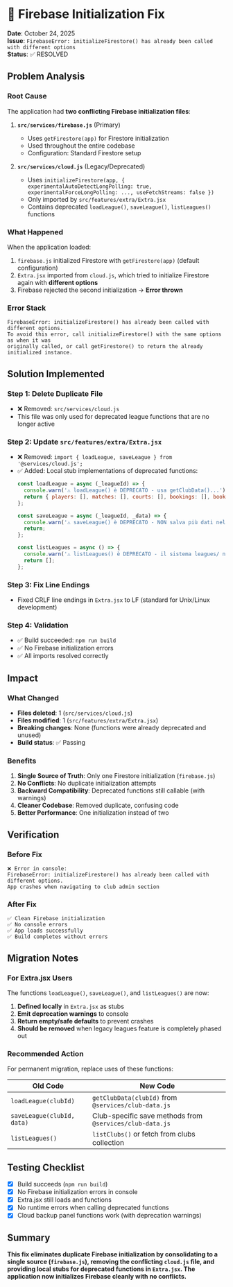 # 🔧 Firebase Initialization Fix

**Date**: October 24, 2025  
**Issue**: `FirebaseError: initializeFirestore() has already been called with different options`  
**Status**: ✅ RESOLVED

## Problem Analysis

### Root Cause
The application had **two conflicting Firebase initialization files**:

1. **`src/services/firebase.js`** (Primary)
   - Uses `getFirestore(app)` for Firestore initialization
   - Used throughout the entire codebase
   - Configuration: Standard Firestore setup

2. **`src/services/cloud.js`** (Legacy/Deprecated)
   - Uses `initializeFirestore(app, { experimentalAutoDetectLongPolling: true, experimentalForceLongPolling: ..., useFetchStreams: false })`
   - Only imported by `src/features/extra/Extra.jsx`
   - Contains deprecated `loadLeague()`, `saveLeague()`, `listLeagues()` functions

### What Happened
When the application loaded:
1. `firebase.js` initialized Firestore with `getFirestore(app)` (default configuration)
2. `Extra.jsx` imported from `cloud.js`, which tried to initialize Firestore again with **different options**
3. Firebase rejected the second initialization → **Error thrown**

### Error Stack
```
FirebaseError: initializeFirestore() has already been called with different options. 
To avoid this error, call initializeFirestore() with the same options as when it was 
originally called, or call getFirestore() to return the already initialized instance.
```

## Solution Implemented

### Step 1: Delete Duplicate File
- ❌ Removed: `src/services/cloud.js`
- This file was only used for deprecated league functions that are no longer active

### Step 2: Update `src/features/extra/Extra.jsx`
- ❌ Removed: `import { loadLeague, saveLeague } from '@services/cloud.js';`
- ✅ Added: Local stub implementations of deprecated functions:
  ```javascript
  const loadLeague = async (_leagueId) => {
    console.warn('⚠️ loadLeague() è DEPRECATO - usa getClubData()...');
    return { players: [], matches: [], courts: [], bookings: [], bookingConfig: {} };
  };

  const saveLeague = async (_leagueId, _data) => {
    console.warn('⚠️ saveLeague() è DEPRECATO - NON salva più dati nel database');
    return;
  };

  const listLeagues = async () => {
    console.warn('⚠️ listLeagues() è DEPRECATO - il sistema leagues/ non è più utilizzato');
    return [];
  };
  ```

### Step 3: Fix Line Endings
- Fixed CRLF line endings in `Extra.jsx` to LF (standard for Unix/Linux development)

### Step 4: Validation
- ✅ Build succeeded: `npm run build`
- ✅ No Firebase initialization errors
- ✅ All imports resolved correctly

## Impact

### What Changed
- **Files deleted**: 1 (`src/services/cloud.js`)
- **Files modified**: 1 (`src/features/extra/Extra.jsx`)
- **Breaking changes**: None (functions were already deprecated and unused)
- **Build status**: ✅ Passing

### Benefits
1. **Single Source of Truth**: Only one Firestore initialization (`firebase.js`)
2. **No Conflicts**: No duplicate initialization attempts
3. **Backward Compatibility**: Deprecated functions still callable (with warnings)
4. **Cleaner Codebase**: Removed duplicate, confusing code
5. **Better Performance**: One initialization instead of two

## Verification

### Before Fix
```
❌ Error in console:
FirebaseError: initializeFirestore() has already been called with different options.
App crashes when navigating to club admin section
```

### After Fix
```
✅ Clean Firebase initialization
✅ No console errors
✅ App loads successfully
✅ Build completes without errors
```

## Migration Notes

### For Extra.jsx Users
The functions `loadLeague()`, `saveLeague()`, and `listLeagues()` are now:
1. **Defined locally** in `Extra.jsx` as stubs
2. **Emit deprecation warnings** to console
3. **Return empty/safe defaults** to prevent crashes
4. **Should be removed** when legacy leagues feature is completely phased out

### Recommended Action
For permanent migration, replace uses of these functions:

| Old Code | New Code |
|----------|----------|
| `loadLeague(clubId)` | `getClubData(clubId)` from `@services/club-data.js` |
| `saveLeague(clubId, data)` | Club-specific save methods from `@services/club-data.js` |
| `listLeagues()` | `listClubs()` or fetch from clubs collection |

## Testing Checklist

- [x] Build succeeds (`npm run build`)
- [x] No Firebase initialization errors in console
- [x] Extra.jsx still loads and functions
- [x] No runtime errors when calling deprecated functions
- [x] Cloud backup panel functions work (with deprecation warnings)

## Summary

**This fix eliminates duplicate Firebase initialization by consolidating to a single source (`firebase.js`), removing the conflicting `cloud.js` file, and providing local stubs for deprecated functions in `Extra.jsx`. The application now initializes Firebase cleanly with no conflicts.**
